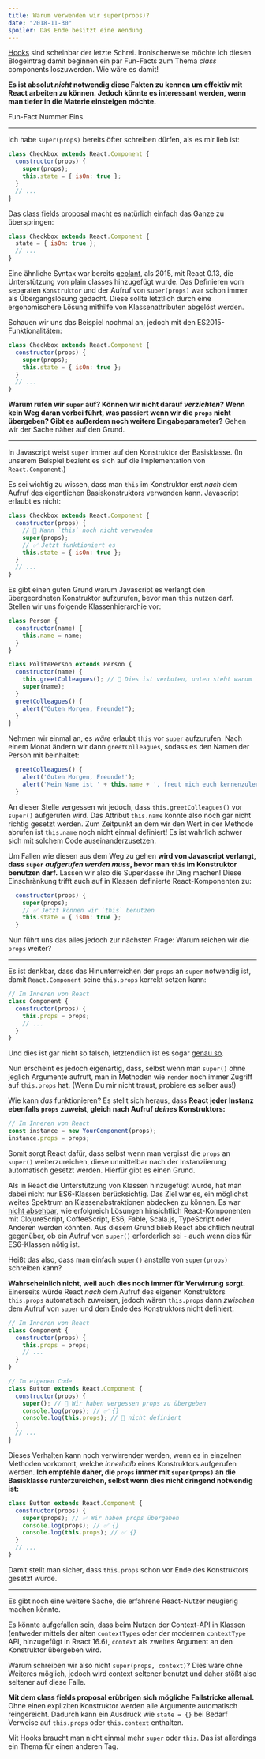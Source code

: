 ```yaml
---
title: Warum verwenden wir super(props)?
date: "2018-11-30"
spoiler: Das Ende besitzt eine Wendung.
---
```


[Hooks](https://reactjs.org/docs/hooks-intro.html) sind scheinbar der letzte Schrei. Ironischerweise möchte ich diesen Blogeintrag damit beginnen ein par Fun-Facts zum Thema _class_ components loszuwerden. Wie wäre es damit!

**Es ist absolut _nicht_ notwendig diese Fakten zu kennen um effektiv mit React arbeiten zu können. Jedoch könnte es interessant werden, wenn man tiefer in die Materie einsteigen möchte.**

Fun-Fact Nummer Eins.

---

Ich habe `super(props)` bereits öfter schreiben dürfen, als es mir lieb ist:

```jsx {3}
class Checkbox extends React.Component {
  constructor(props) {
    super(props);
    this.state = { isOn: true };
  }
  // ...
}
```

Das [class fields proposal](https://github.com/tc39/proposal-class-fields) macht es natürlich einfach das Ganze zu überspringen:

```jsx
class Checkbox extends React.Component {
  state = { isOn: true };
  // ...
}
```

Eine ähnliche Syntax war bereits [geplant](https://reactjs.org/blog/2015/01/27/react-v0.13.0-beta-1.html#es7-property-initializers), als 2015, mit React 0.13, die Unterstützung von plain classes hinzugefügt wurde. Das Definieren vom separaten `Konstruktor` und der Aufruf von `super(props)` war schon immer als Übergangslösung gedacht. Diese sollte letztlich durch eine ergonomischere Lösung mithilfe von Klassenattributen abgelöst werden.

Schauen wir uns das Beispiel nochmal an, jedoch mit den ES2015-Funktionalitäten:

```jsx {3}
class Checkbox extends React.Component {
  constructor(props) {
    super(props);
    this.state = { isOn: true };
  }
  // ...
}
```

**Warum rufen wir `super` auf? Können wir nicht darauf _verzichten_? Wenn kein Weg daran vorbei führt, was passiert wenn wir die `props` nicht übergeben? Gibt es außerdem noch weitere Eingabeparameter?** Gehen wir der Sache näher auf den Grund.

---

In Javascript weist `super` immer auf den Konstruktor der Basisklasse. (In unserem Beispiel bezieht es sich auf die Implementation von `React.Component`.)

Es sei wichtig zu wissen, dass man `this` im Konstruktor erst _nach_ dem Aufruf des eigentlichen Basiskonstruktors verwenden kann. Javascript erlaubt es nicht:

```jsx
class Checkbox extends React.Component {
  constructor(props) {
    // 🔴 Kann `this` noch nicht verwenden
    super(props);
    // ✅ Jetzt funktioniert es
    this.state = { isOn: true };
  }
  // ...
}
```

Es gibt einen guten Grund warum Javascript es verlangt den übergeordneten Konstruktor aufzurufen, bevor man `this` nutzen darf. Stellen wir uns folgende Klassenhierarchie vor:

```jsx
class Person {
  constructor(name) {
    this.name = name;
  }
}

class PolitePerson extends Person {
  constructor(name) {
    this.greetColleagues(); // 🔴 Dies ist verboten, unten steht warum
    super(name);
  }
  greetColleagues() {
    alert("Guten Morgen, Freunde!");
  }
}
```

Nehmen wir einmal an, es _wäre_ erlaubt `this` vor `super` aufzurufen. Nach einem Monat ändern wir dann `greetColleagues`, sodass es den Namen der Person mit beinhaltet:

```jsx
  greetColleagues() {
    alert('Guten Morgen, Freunde!');
    alert('Mein Name ist ' + this.name + ', freut mich euch kennenzulernen!');
  }
```

An dieser Stelle vergessen wir jedoch, dass `this.greetColleagues()` vor `super()` aufgerufen wird. Das Attribut `this.name` konnte also noch gar nicht richtig gesetzt werden. Zum Zeitpunkt an dem wir den Wert in der Methode abrufen ist `this.name` noch nicht einmal definiert! Es ist wahrlich schwer sich mit solchem Code auseinanderzusetzen.

Um Fallen wie diesen aus dem Weg zu gehen **wird von Javascript verlangt, dass `super` _aufgerufen werden muss_, bevor man `this` im Konstruktor benutzen darf.** Lassen wir also die Superklasse ihr Ding machen! Diese Einschränkung trifft auch auf in Klassen definierte React-Komponenten zu:

```jsx
  constructor(props) {
    super(props);
    // ✅ Jetzt können wir `this` benutzen
    this.state = { isOn: true };
  }
```

Nun führt uns das alles jedoch zur nächsten Frage: Warum reichen wir die `props` weiter?

---

Es ist denkbar, dass das Hinunterreichen der `props` an `super` notwendig ist, damit `React.Component` seine `this.props` korrekt setzen kann:

```jsx
// Im Inneren von React
class Component {
  constructor(props) {
    this.props = props;
    // ...
  }
}
```

Und dies ist gar nicht so falsch, letztendlich ist es sogar [genau so](https://github.com/facebook/react/blob/1d25aa5787d4e19704c049c3cfa985d3b5190e0d/packages/react/src/ReactBaseClasses.js#L22).

Nun erscheint es jedoch eigenartig, dass, selbst wenn man `super()` ohne jeglich Argumente aufruft, man in Methoden wie `render` noch immer Zugriff auf `this.props` hat. (Wenn Du mir nicht traust, probiere es selber aus!)

Wie kann _das_ funktionieren? Es stellt sich heraus, dass **React jeder Instanz ebenfalls `props` zuweist, gleich nach Aufruf _deines_ Konstruktors:**

```jsx
// Im Inneren von React
const instance = new YourComponent(props);
instance.props = props;
```

Somit sorgt React dafür, dass selbst wenn man vergisst die `props` an `super()` weiterzureichen, diese unmittelbar nach der Instanziierung automatisch gesetzt werden. Hierfür gibt es einen Grund.

Als in React die Unterstützung von Klassen hinzugefügt wurde, hat man dabei nicht nur ES6-Klassen berücksichtig. Das Ziel war es, ein möglichst weites Spektrum an Klassenabstraktionen abdecken zu können. Es war [nicht absehbar](https://reactjs.org/blog/2015/01/27/react-v0.13.0-beta-1.html#other-languages), wie erfolgreich Lösungen hinsichtlich React-Komponenten mit ClojureScript, CoffeeScript, ES6, Fable, Scala.js, TypeScript oder Anderen werden könnten. Aus diesem Grund blieb React absichtlich neutral gegenüber, ob ein Aufruf von `super()` erforderlich sei - auch wenn dies für ES6-Klassen nötig ist.

Heißt das also, dass man einfach `super()` anstelle von `super(props)` schreiben kann?

**Wahrscheinlich nicht, weil auch dies noch immer für Verwirrung sorgt.** Einerseits würde React _nach_ dem Aufruf des eigenen Konstruktors `this.props` automatisch zuweisen, jedoch wären `this.props` dann _zwischen_ dem Aufruf von `super` und dem Ende des Konstruktors nicht definiert:

```jsx {14}
// Im Inneren von React
class Component {
  constructor(props) {
    this.props = props;
    // ...
  }
}

// Im eigenen Code
class Button extends React.Component {
  constructor(props) {
    super(); // 😬 Wir haben vergessen props zu übergeben
    console.log(props); // ✅ {}
    console.log(this.props); // 😬 nicht definiert
  }
  // ...
}
```

Dieses Verhalten kann noch verwirrender werden, wenn es in einzelnen Methoden vorkommt, welche _innerhalb_ eines Konstruktors aufgerufen werden. **Ich empfehle daher, die `props` immer mit `super(props)` an die Basisklasse runterzureichen, selbst wenn dies nicht dringend notwendig ist:**

```jsx
class Button extends React.Component {
  constructor(props) {
    super(props); // ✅ Wir haben props übergeben
    console.log(props); // ✅ {}
    console.log(this.props); // ✅ {}
  }
  // ...
}
```

Damit stellt man sicher, dass `this.props` schon vor Ende des Konstruktors gesetzt wurde.

---

Es gibt noch eine weitere Sache, die erfahrene React-Nutzer neugierig machen könnte.

Es könnte aufgefallen sein, dass beim Nutzen der Context-API in Klassen (entweder mittels der alten `contextTypes` oder der modernen `contextType` API, hinzugefügt in React 16.6), `context` als zweites Argument an den Konstruktor übergeben wird.

Warum schreiben wir also nicht `super(props, context)`? Dies wäre ohne Weiteres möglich, jedoch wird context seltener benutzt und daher stößt also seltener auf diese Falle.

**Mit dem class fields proposal erübrigen sich mögliche Fallstricke allemal.** Ohne einen expliziten Konstruktor werden alle Argumente automatisch reingereicht. Dadurch kann ein Ausdruck wie `state = {}` bei Bedarf Verweise auf `this.props` oder `this.context` enthalten.

Mit Hooks braucht man nicht einmal mehr `super` oder `this`. Das ist allerdings ein Thema für einen anderen Tag.
